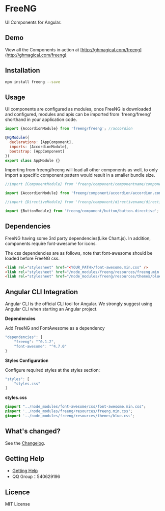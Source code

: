 # FreeNG

UI Components for Angular.

## Demo

View all the Components in action at [http://ghmagical.com/freeng](http://ghmagical.com/freeng)

## Installation

```bash
npm install freeng --save
```

## Usage

UI components are configured as modules, once FreeNG is downloaded and configured, modules and apis can be imported from 'freeng/freeng' shorthand in your application code.

```js
import {AccordionModule} from 'freeng/freeng'; //accordion

@NgModule({
  declarations: [AppComponent],
  imports: [AccordionModule],  
  bootstrap: [AppComponent]
})
export class AppModule {}
```

Importing from freeng/freeng will load all other components as well, to only import a specific component pattern would result in a smaller bundle size.

```js
//import {ComponentModule} from 'freeng/component/componentname/componentname.component';

import {AccordionModule} from 'freeng/component/accordion/accordion.component'; 

//import {DirectiveModule} from 'freeng/component/directivename/directivename.directive'; 

import {ButtonModule} from 'freeng/component/button/button.directive';
```

## Dependencies

FreeNG having some 3rd party dependencies(Like Chart.js). In addition, components require font-awesome for icons.

The css dependencies are as follows, note that font-awesome should be loaded before FreeNG css.

```html
<link rel="stylesheet" href="<YOUR_PATH>/font-awesome.min.css" />
<link rel="stylesheet" href="/node_modules/freeng/resources/freeng.min.css" /> 
<link rel="stylesheet" href="/node_modules/freeng/resources/themes/blue.css" />
```

## Angular CLI Integration

Angular CLI is the official CLI tool for Angular. We strongly suggest using Angular CLI when starting an Angular project.

**Dependencies**

Add FreeNG and FontAwesome as a dependency
```js
"dependencies": {
    "freeng": "^0.1.2",
    "font-awesome": "^4.7.0"
}
```

**Styles Configuration**

Configure required styles at the styles section:
```js
"styles": [
    "styles.css"
]
```

**styles.css**

```css
@import "../node_modules/font-awesome/css/font-awesome.min.css";
@import '../node_modules/freeng/resources/freeng.min.css';
@import '../node_modules/freeng/resources/themes/blue.css';
```

## What's changed?

See the [Changelog](CHANGELOG.md).

## Getting Help

- [Getting Help](http://ghmagical.com/article/page/id/ZwMHNDRWAFeR)
- QQ Group：540629196

## Licence

MIT License
